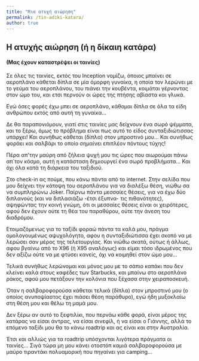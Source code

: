 ```yaml
---
title: "Μια ατυχή αιώρηση"
permalink: /tin-adiki-katara/
author: true
---
```


## Η ατυχής αιώρηση (ή η δίκαιη κατάρα)

#### (Μας έχουν καταστρέψει οι ταινίες)

Σε όλες τις ταινίες, εκτός του Inception νομίζω, όποιος μπαίνει σε αεροπλάνο κάθεται δίπλα σε μία όμορφη γυναίκα, η οποία τον λερώνει με το γεύμα του αεροπλάνου, του πιάνει την κουβέντα, κοιμάται γέρνοντας στον ώμο του, και ετσι περνούν οι ώρες της πτήσης αβίαστα και γλυκά.

Εγώ όσες φορές έχω μπει σε αεροπλάνο, κάθομαι δίπλα σε όλα τα είδη ανθρώπου εκτός από αυτή τη γυναίκα...

Δε θα παραπονιόμουν, γιατί στις ταινίες μας δείχνουν ένα σωρό ψέμματα, και το ξέρω, όμως το πρόβλημα είναι πως αυτό το είδος συνταξιδιώτισσας υπάρχει! Και συνήθως κάθεται (δίπλα) στον μπροστινό μου… Και συνήθως φοράει και σαλβάρι το οποίο σημαίνει επιπλέον πόντους τύχης!

Πέρα απ'την μαύρη από ζήλεια ψυχή μου τις ώρες που αιωρούμαι πάνω απ΄τον κόσμο, αυτή η κατάσταση δημιουργεί ένα σωρό προβλήματα… Και όχι όλα κατά τη διάρκεια του ταξιδιού.

Στο check-in ας πούμε, που κάνω πάντα από το internet. Στην σελίδα που μου δείχνει την κάτοψη του αεροπλάνου για να διαλέξω θέση, νιώθω σα να συμπληρώνω Joker. Παίρνω πάντα μεσσαίες θέσεις, για να έχω δύο διπλανούς (και να διπλασιάζω -έτσι έξυπνα- τις πιθανότητες), αψηφώντας την κοινή γνώμη, ότι οι μεσσαίες θέσεις είναι οι χειρότερες, αφού δεν έχουν ούτε τη θέα του παραθύρου, ούτε την άνεση του διαδρόμου.

Ετοιμαζόμενως για το ταξίδι φοραώ πάντα τα καλά μου, πράγμα ομολογουμένως αψυχολόγητο, αφου η συνταξιδιώτισσα έχει σκοπό να με λερώσει σαν μέρος της τελετουργίας. Και νιώθω σκατά, ούτως ή άλλως, αφου βγαίνω από το Χ96 (ή Χ95 αναλόγως) και είμαι τόσο ιδρωμένος που δεν αξίζω ούτε να με φτύσει κανείς, όχι να κοιμηθεί στον ώμο μου...

Τελικά συνήθως λερώνομαι και μόνος μου με το σάπιο καπάκι που δεν κλείνει καλά στους καφέδες των Starbucks, και μπαίνω στο αεροπλάνο ράκος, αφού μου πετάξουν την κολόνια που ξέχασα στην χειραποσκευή.

Όταν η σαλβαροφορούσα κάθεται τελικά (δίπλα) στον μπροστινό μου (ο οποίος ανυποψίαστος έχει πιάσει θέση παράθυρο), εγώ ήδη μυξοκλαίω στη θέση μου και θέλω τη μαμά μου.

Δεν ξέρω αν αυτό το ξεφτιλίκι, που περνάω κάθε φορά, είναι μέρος της κατάρας να είσαι άντρας, να είσαι σινεφίλ, ή να είσαι ο Γιάννης, αλλά το επόμενο ταξίδι μου θα το κάνω roadtrip και ας είναι και στην Αυστραλία.

Έτσι και αλλιώς για τα roadtrip υπόσχονται λιγότερα πράγματα οι ταινίες… Σιγά τώρα μη μου κάνει οτοστόπ καμιά σαλβαροφορούσα με μαύρο τιραντάκι πολυαμορική που πηγαίνει για camping...
